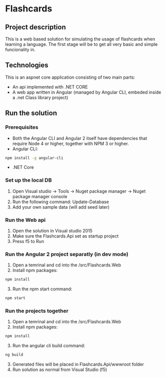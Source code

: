 # Flashcards

## Project description
This is a web based solution for simulating the usage of flashcards when learning a language. 
The first stage will be to get all very basic and simple funcionality in.

## Technologies
This is an aspnet core application consisting of two main parts:
* An api implemented with .NET CORE
* A web app written in Angular (managed by Angular CLI, embeded inside a .net Class library project)

## Run the solution

### Prerequisites
* Both the Angular CLI and Angular 2 itself have dependencies that require Node 4 or higher, together
with NPM 3 or higher.
* Angular CLI:
```bash
npm install -g angular-cli
```
* .NET Core

### Set up the local DB
1. Open Visual studio -> Tools -> Nuget package manager -> Nuget package manager console
2. Run the following command: Update-Database
3. Add your own sample data (will add seed later)

### Run the Web api
1. Open the solution in Visual studio 2015
2. Make sure the Flashcards.Api set as startup project
3. Press f5 to Run

### Run the Angular 2 project separatly (in dev mode)
1. Open a temrinal and cd into the /src/Flashcards.Web
2. Install npm packages:
```bash
npm install
```
3. Run the npm start command:
```bash
npm start
```

### Run the projects together
1. Open a temrinal and cd into the /src/Flashcards.Web
2. Install npm packages:
```bash
npm install
```
3. Run the angular cli build command:
```bash
ng build
```
3. Generated files will be placed in Flashcards.Api/wwwroot folder
4. Run solution as normal from Visual Studio (f5)
